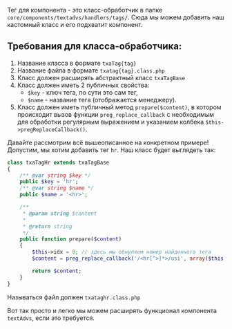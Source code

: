 Тег для компонента - это класс-обработчик в папке `core/components/textadvs/handlers/tags/`. Сюда мы можем добавить наш кастомный класс и его подхватит компонент.

## Требования для класса-обработчика:

1. Название класса в формате `txaTag{tag}`
2. Название файла в формате `txatag{tag}.class.php`
3. Класс должен расширять абстрактный класс `txaTagBase`
4. Класс должен иметь 2 публичных свойства:
    - `$key` - ключ тега, по сути это сам тег,
    - `$name` - название тега (отображается менеджеру).
5. Класс должен иметь публичный метод `prepare($content)`, в котором происходит вызов функции `preg_replace_callback` с необходимым для обработки регулярным выражением и указанием колбека `$this->pregReplaceCallback()`.

Давайте рассмотрим всё вышеописанное на конкретном примере!
Допустим, мы хотим добавить тег `hr`. Наш класс будет выглядеть так:

```php
class txaTagHr extends txaTagBase
{
    /** @var string $key */
    public $key = 'hr';
    /** @var string $name */
    public $name = '<hr>';

    /**
     * @param string $content
     *
     * @return string
     */
    public function prepare($content)
    {
        $this->idx = 0; // здесь мы обнуляем номер найденного тега
        $content = preg_replace_callback('/<hr[^>]*>/usi', array($this, 'pregReplaceCallback'), $content);

        return $content;
    }
}
```

Называться файл должен `txataghr.class.php`

Вот так просто и легко мы можем расширять функционал компонента `textAdvs`, если это требуется.
